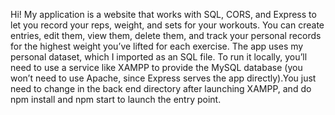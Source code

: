 
Hi! My application is a website that works with SQL, CORS, and Express to let you record your reps, weight, and sets for your workouts. You can create entries, edit them, view them, delete them, and track your personal records for the highest weight you’ve lifted for each exercise. The app uses my personal dataset, which I imported as an SQL file. To run it locally, you’ll need to use a service like XAMPP to provide the MySQL database (you won’t need to use Apache, since Express serves the app directly).You just need to change in the back end directory after launching XAMPP, and do npm install and npm start to launch the entry point.
